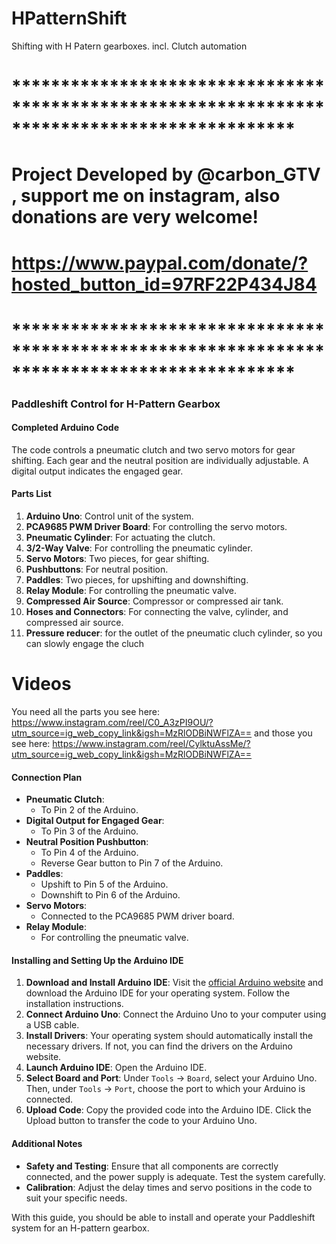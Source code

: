 # HPatternShift
Shifting with H Patern gearboxes. incl. Clutch automation

# *********************************************************************************************
# Project Developed by @carbon_GTV , support me on instagram, also donations are very welcome!
# https://www.paypal.com/donate/?hosted_button_id=97RF22P434J84
# *********************************************************************************************

### Paddleshift Control for H-Pattern Gearbox

#### Completed Arduino Code
The code controls a pneumatic clutch and two servo motors for gear shifting. Each gear and the neutral position are individually adjustable. A digital output indicates the engaged gear.

#### Parts List
1. **Arduino Uno**: Control unit of the system.
2. **PCA9685 PWM Driver Board**: For controlling the servo motors.
3. **Pneumatic Cylinder**: For actuating the clutch.
4. **3/2-Way Valve**: For controlling the pneumatic cylinder.
5. **Servo Motors**: Two pieces, for gear shifting.
6. **Pushbuttons**: For neutral position.
7. **Paddles**: Two pieces, for upshifting and downshifting.
8. **Relay Module**: For controlling the pneumatic valve.
9. **Compressed Air Source**: Compressor or compressed air tank.
10. **Hoses and Connectors**: For connecting the valve, cylinder, and compressed air source.
11. **Pressure reducer**: for the outlet of the pneumatic cluch cylinder, so you can slowly engage the cluch

# Videos
You need all the parts you see here:
https://www.instagram.com/reel/C0_A3zPI9OU/?utm_source=ig_web_copy_link&igsh=MzRlODBiNWFlZA==
and those you see here:
https://www.instagram.com/reel/CylktuAssMe/?utm_source=ig_web_copy_link&igsh=MzRlODBiNWFlZA==


#### Connection Plan
- **Pneumatic Clutch**:
  - To Pin 2 of the Arduino.
- **Digital Output for Engaged Gear**:
  - To Pin 3 of the Arduino.
- **Neutral Position Pushbutton**:
  - To Pin 4 of the Arduino.
  - Reverse Gear button to Pin 7 of the Arduino.
- **Paddles**:
  - Upshift to Pin 5 of the Arduino.
  - Downshift to Pin 6 of the Arduino.
- **Servo Motors**:
  - Connected to the PCA9685 PWM driver board.
- **Relay Module**:
  - For controlling the pneumatic valve.

#### Installing and Setting Up the Arduino IDE
1. **Download and Install Arduino IDE**: Visit the [official Arduino website](https://www.arduino.cc/en/software) and download the Arduino IDE for your operating system. Follow the installation instructions.
2. **Connect Arduino Uno**: Connect the Arduino Uno to your computer using a USB cable.
3. **Install Drivers**: Your operating system should automatically install the necessary drivers. If not, you can find the drivers on the Arduino website.
4. **Launch Arduino IDE**: Open the Arduino IDE.
5. **Select Board and Port**: Under `Tools` -> `Board`, select your Arduino Uno. Then, under `Tools` -> `Port`, choose the port to which your Arduino is connected.
6. **Upload Code**: Copy the provided code into the Arduino IDE. Click the Upload button to transfer the code to your Arduino Uno.

#### Additional Notes
- **Safety and Testing**: Ensure that all components are correctly connected, and the power supply is adequate. Test the system carefully.
- **Calibration**: Adjust the delay times and servo positions in the code to suit your specific needs.

With this guide, you should be able to install and operate your Paddleshift system for an H-pattern gearbox.
